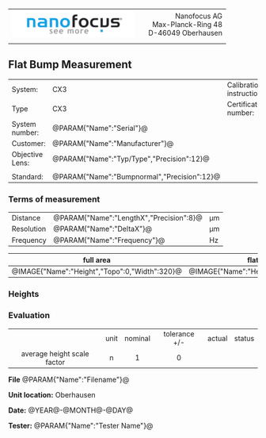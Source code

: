 <!--   EvalAlgoName=FlatBumpNormalV02 -->
||||
|:-|:-:|-:|
|![](logo.png)| | Nanofocus AG <br> Max-Planck-Ring 48  <br>  D-46049 Oberhausen|
||| 


## Flat Bump Measurement 

 |||||
|-|-|-|-|
|System: |  CX3 |Calibration instruction:| VDI/VDE 2655 Part 1.2|
|Type|   CX3 | Certificate number: |@PARAM{"Name":"Serial"}@-@YEAR@@MONTH@@DAY@|
|System number:| @PARAM{"Name":"Serial"}@|||
|Customer:| @PARAM{"Name":"Manufacturer"}@|||
|Objective Lens: | @PARAM{"Name":"Typ/Type","Precision":12}@ |||
| |  |||
|Standard: |@PARAM{"Name":"Bumpnormal","Precision":12}@|||

### Terms of measurement 

||||
|-|-|-|
|Distance|@PARAM{"Name":"LengthX","Precision":8}@|  µm|
|Resolution|@PARAM{"Name":"DeltaX"}@ |µm|
|Frequency| @PARAM{"Name":"Frequency"}@ |Hz|
 
 
 
|full area| flat bumps gold|
|-|-|
|@IMAGE{"Name":"Height","Topo":0,"Width":320}@|@IMAGE{"Name":"Height","Topo":1,"Width":320}@|

### Heights


<div id="tableHeights">  </div>

 
 
### Evaluation

 

|||||||
|:-:|:-:|:-:|:-:|:-:|:-:|
| |unit  |nominal   | tolerance  +/- | actual  | status|
|average height scale factor | n | 1 | 0 | <span id="averageScaleFactor"></span> | <span id="status"> </span>|
 
 
<div id="btn1">  </div>

 
 __File__ @PARAM{"Name":"Filename"}@ 

__Unit location:__ Oberhausen

__Date:__ @YEAR@-@MONTH@-@DAY@ 

__Tester:__ @PARAM{"Name":"Tester Name"}@

 
 
 


<script src="../../SystemAcceptance.js"> </script>
<script>

var PARAM0 = @PJSON{"Set":0}@;
var STANDARD = @PJSON{"Set":1}@;
var h = PARAM0["3) heights"].value;

 
let tableHeights = document.createElement("table");
var row = null;
var head = tableHeights.insertRow();
head.insertCell().textContent = "";
head.insertCell().textContent = "";


row = tableHeights.insertRow(); 
row.insertCell().textContent = "";

var NX = 3;
var NY =5;
var  SKEY = "HX0";


var averageScaleFactor=0;
 
for(i =0;i<NX;i++)
{ 
     row.insertCell().textContent =  ("X0" +(i+1));
}

for(j=0;j<NY; j++)
{ 
  row = tableHeights.insertRow(); 
  row.insertCell().textContent = ("Y"+(j!=NY-1?"0":"")  +(j+1+NY));
 
 for(i =0;i<NX;i++)
 { 
 
   SKEY= "HX0"+ (i+1)+"Y0" +(j+1+NY);
   if(j==NY-1) SKEY= "HX0"+ (i+1)+"Y" +(j+1+NY);
   
   var scaleFactor = (   STANDARD[SKEY].value /  h[i+j*NX] );
   
   row.insertCell().textContent =  h[i+j*NX].toFixed( 3 ) + "   (" + scaleFactor.toFixed(3) + ")";

  averageScaleFactor +=scaleFactor;
 }

}
 
 averageScaleFactor /= NX*NY;
 
document.getElementById("averageScaleFactor").innerText = averageScaleFactor.toFixed(5);
document.getElementById("status").innerText =   averageScaleFactor != 1 ? "not OK":"OK";

 
 
 // Adding the entire table to the   tag
document.getElementById("tableHeights").appendChild(tableHeights);


 


//let btn = document.createElement("button");

//btn.id ="b1";
//btn.innerHTML = "Set height Scale Factor";
//btn.onclick =   boundAsync.showMessage('Message from JS',averageScaleFactor);
 
//document.getElementById("btn1").appendChild(btn);


 </script>
 